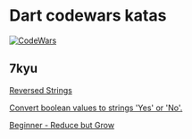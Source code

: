 # Dart codewars katas

[![CodeWars](https://www.codewars.com/users/HazemSoliman2/badges/large)](https://www.codewars.com/users/HazemSoliman2)

## 7kyu

[Reversed Strings](https://www.codewars.com/kata/5168bb5dfe9a00b126000018)

[Convert boolean values to strings 'Yes' or 'No'.](https://www.codewars.com/kata/53369039d7ab3ac506000467)

[Beginner - Reduce but Grow](https://www.codewars.com/kata/57f780909f7e8e3183000078)
